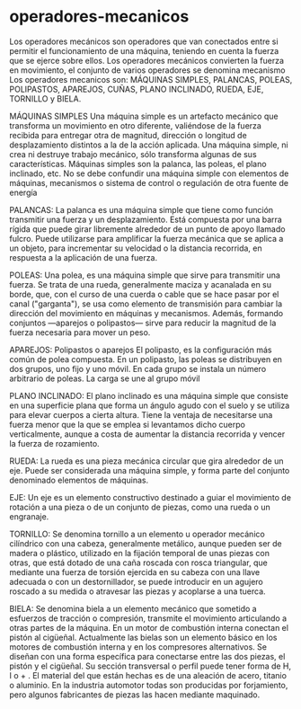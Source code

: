 # operadores-mecanicos
Los operadores mecánicos son operadores que van conectados entre si permitir el funcionamiento de una máquina, teniendo en cuenta la fuerza que se ejerce sobre ellos. Los operadores mecánicos convierten la fuerza en movimiento, el conjunto de varios operadores se denomina mecanismo
Los operadores mecanicos son:
MÁQUINAS SIMPLES, PALANCAS, POLEAS, POLIPASTOS, APAREJOS, CUÑAS, PLANO INCLINADO, RUEDA, EJE, TORNILLO y BIELA.

MÁQUINAS SIMPLES
Una máquina simple es un artefacto mecánico que transforma un movimiento en otro diferente, valiéndose de la fuerza recibida para entregar otra de magnitud, dirección o longitud de desplazamiento distintos a la de la acción aplicada.                                 Una máquina simple, ni crea ni destruye trabajo mecánico, sólo transforma algunas de sus características.
Máquinas simples son la palanca, las poleas, el plano inclinado, etc.
No se debe confundir una máquina simple con elementos de máquinas, mecanismos o sistema de control o regulación de otra fuente de energía


PALANCAS:
La palanca es una máquina simple que tiene como función transmitir una fuerza y un desplazamiento. Está compuesta por una barra rígida que puede girar libremente alrededor de un punto de apoyo llamado fulcro.
Puede utilizarse para amplificar la fuerza mecánica que se aplica a un objeto, para incrementar su velocidad o la distancia recorrida, en respuesta a la aplicación de una fuerza.

POLEAS:
Una polea, es una máquina simple que sirve para transmitir una fuerza. Se trata de una rueda, generalmente maciza y acanalada en su borde, que, con el curso de una cuerda o cable que se hace pasar por el canal ("garganta"), se usa como elemento de transmisión para cambiar la dirección del movimiento en máquinas y mecanismos. Además, formando conjuntos —aparejos o polipastos— sirve para reducir la magnitud de la fuerza necesaria para mover un peso.


APAREJOS:
Polipastos o aparejos
El polipasto, es la configuración más común de polea compuesta. En un polipasto, las poleas se distribuyen en dos grupos, uno fijo y uno móvil. En cada grupo se instala un número arbitrario de poleas. La carga se une al grupo móvil

PLANO INCLINADO:
El plano inclinado es una máquina simple que consiste en una superficie plana que forma un ángulo agudo con el suelo y se utiliza para elevar cuerpos a cierta altura.
Tiene la ventaja de necesitarse una fuerza menor que la que se emplea si levantamos dicho cuerpo verticalmente, aunque a costa de aumentar la distancia recorrida y vencer la fuerza de rozamiento.

RUEDA:
La rueda es una pieza mecánica circular que gira alrededor de un eje. Puede ser considerada una máquina simple, y forma parte del conjunto denominado elementos de máquinas.

EJE:
Un eje es un elemento constructivo destinado a guiar el movimiento de rotación a una pieza o de un conjunto de piezas, como una rueda o un engranaje.

TORNILLO:
Se denomina tornillo a un elemento u operador mecánico cilíndrico con una cabeza, generalmente metálico, aunque pueden ser de madera o plástico, utilizado en la fijación temporal de unas piezas con otras, que está dotado de una caña roscada con rosca triangular, que mediante una fuerza de torsión ejercida en su cabeza con una llave adecuada o con un destornillador, se puede introducir en un agujero roscado a su medida o atravesar las piezas y acoplarse a una tuerca.

BIELA:
Se denomina biela a un elemento mecánico que sometido a esfuerzos de tracción o compresión, transmite el movimiento articulando a otras partes de la máquina. En un motor de combustión interna conectan el pistón al cigüeñal.
Actualmente las bielas son un elemento básico en los motores de combustión interna y en los compresores alternativos. Se diseñan con una forma específica para conectarse entre las dos piezas, el pistón y el cigüeñal. Su sección transversal o perfil puede tener forma de H, I o + . El material del que están hechas es de una aleación de acero, titanio o aluminio. En la industria automotor todas son producidas por forjamiento, pero algunos fabricantes de piezas las hacen mediante maquinado. 
